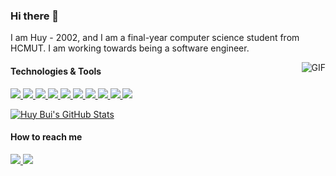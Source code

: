 ### Hi there 👋

<!--
**bngiahuy/bngiahuy** is a ✨ _special_ ✨ repository because its `README.md` (this file) appears on your GitHub profile.

Here are some ideas to get you started:

- 🔭 I’m currently working on ...
- 🌱 I’m currently learning ...
- 👯 I’m looking to collaborate on ...
- 🤔 I’m looking for help with ...
- 💬 Ask me about ...
- 📫 How to reach me: ...
- 😄 Pronouns: ...
- ⚡ Fun fact: ...
-->
<p style="fontsize: 6px">I am Huy - 2002, and I am a final-year computer science student from HCMUT. I am working towards being a software engineer.</p>
<img align="right" alt="GIF" src="https://media4.giphy.com/media/LaVp0AyqR5bGsC5Cbm/200w.gif?cid=6c09b952w24bjufvqeclteezkbvwapwd39cbdkmllna6q2be&ep=v1_gifs_search&rid=200w.gif&ct=g" />

<h4>Technologies & Tools</h4>
<p>
  <a href="https://www.python.org/">
    <img src="https://img.shields.io/badge/Lang-Python-3776AB?style=flat&logo=python&logoColor=white" />
  </a>
  <a href="https://www.ecma-international.org/publications-and-standards/standards/ecma-262/">
    <img src="https://img.shields.io/badge/Lang-JavaScript-2bbc8a?style=flat&logo=javascript&logoColor=white" />
  </a>
  
  <a href="https://www.php.net/">
    <img src="https://img.shields.io/badge/Lang-PHP-8e7cc3?style=flat&logo=php&logoColor=white" />
  </a>
  <a href="https://cplusplus.com/">
    <img src="https://img.shields.io/badge/Lang-C++-2bbc8a.svg?style=flat&logo=c%2B%2B" />
  </a>
  <a href="https://react.dev/">
    <img src="https://img.shields.io/badge/Frame-React.js-2bbc8a?style=flat&logo=react&logoColor=white" />
  </a>
  
  <a href="https://git-scm.com/">
    <img src="https://img.shields.io/badge/Tools-Git-2bbc8a?style=flat&logo=git&logoColor=white" />
  </a>
  <a href="https://www.docker.com/">
    <img src="https://img.shields.io/badge/Tools-Docker-2bbc8a?style=flat&logo=docker&logoColor=white" />
  </a>
  <a href="https://www.postgresql.org/">
    <img src="https://img.shields.io/badge/Database-PostgreSQL-2bbc8a?style=flat&logo=postgresql&logoColor=white" />
  </a>
  <a href="https://learn.microsoft.com/en-us/windows/wsl/">
    <img src="https://img.shields.io/badge/OS-WSL2-2bbc8a?style=flat&logo=linux&logoColor=white" />
  </a>
  <a href="https://code.visualstudio.com/">
    <img src="https://img.shields.io/badge/Editor-VSCode-2bbc8a?style=flat&logo=visualstudiocode&logoColor=white" />
  </a>
</p>

<p>
  <a href="https://github.com/bngiahuy?tab=repositories">
    <img align="center" src="https://github-readme-stats.vercel.app/api?username=bngiahuy&rank_icon=github&show_icons=true&count_private=true&title_color=2bbc8a&icon_color=2bbc8a&hide_border=true&hide_title=true" alt="Huy Bui's GitHub Stats" />
  </a>
</p>

<h4>How to reach me</h4>
<p>
  <a href="https://www.linkedin.com/in/huy-bui47/">
    <img src="https://img.shields.io/badge/LinkedIn-525252?style=flat-square&logo=linkedin&logoColor=white" />
  </a>
  <a href="https://www.facebook.com/huy.bng24/">
    <img src="https://img.shields.io/badge/Facebook-525252?style=flat-square&logo=facebook&logoColor=white" />
  </a>
</p>
